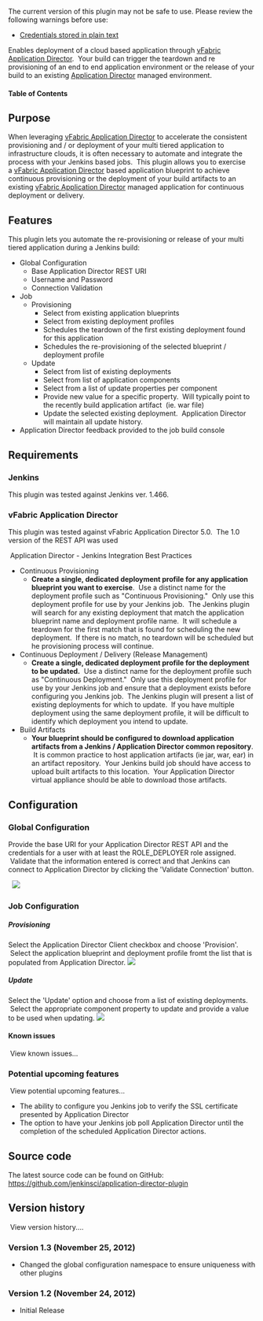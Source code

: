 The current version of this plugin may not be safe to use. Please review
the following warnings before use:

-   [Credentials stored in plain
    text](https://jenkins.io/security/advisory/2019-09-25/#SECURITY-1541)

Enables deployment of a cloud based application through [vFabric
Application
Director](https://www.vmware.com/products/application-platform/vfabric-application-director/overview.html).
 Your build can trigger the teardown and re provisioning of an end to
end application environment or the release of your build to an existing
[Application
Director](https://www.vmware.com/products/application-platform/vfabric-application-director/overview.html)
managed environment.    

#### Table of Contents

## Purpose

When leveraging [vFabric Application
Director](https://www.vmware.com/products/application-platform/vfabric-application-director/overview.html) to
accelerate the consistent provisioning and / or deployment of your multi
tiered application to infrastructure clouds, it is often necessary to
automate and integrate the process with your Jenkins based jobs.  This
plugin allows you to exercise a [vFabric Application
Director](https://www.vmware.com/products/application-platform/vfabric-application-director/overview.html) based
application blueprint to achieve continuous provisioning or the
deployment of your build artifacts to an existing [vFabric Application
Director](https://www.vmware.com/products/application-platform/vfabric-application-director/overview.html) managed
application for continuous deployment or delivery.

## Features

This plugin lets you automate the re-provisioning or release of your
multi tiered application during a Jenkins build:

-   Global Configuration
    -   Base Application Director REST URI
    -   Username and Password
    -   Connection Validation 
-   Job
    -   Provisioning
        -   Select from existing application blueprints
        -   Select from existing deployment profiles
        -   Schedules the teardown of the first existing deployment
            found for this application
        -   Schedules the re-provisioning of the selected blueprint /
            deployment profile
    -   Update
        -   Select from list of existing deployments
        -   Select from list of application components
        -   Select from a list of update properties per component
        -   Provide new value for a specific property.  Will typically
            point to the recently build application artifact  (ie. war
            file)
        -   Update the selected existing deployment.  Application
            Director will maintain all update history.
-   Application Director feedback provided to the job build console

## Requirements

### Jenkins

This plugin was tested against Jenkins ver. 1.466.

### vFabric Application Director

This plugin was tested against vFabric Application Director 5.0.  The
1.0 version of the REST API was used   

 Application Director - Jenkins Integration Best Practices

-   Continuous Provisioning
    -   **Create a single, dedicated deployment profile for any
        application blueprint you want to exercise**.  Use a distinct
        name for the deployment profile such as "Continuous
        Provisioning."  Only use this deployment profile for use by your
        Jenkins job.  The Jenkins plugin will search for any existing
        deployment that match the application blueprint name and
        deployment profile name.  It will schedule a teardown for the
        first match that is found for scheduling the new deployment.  If
        there is no match, no teardown will be scheduled but he
        provisioning process will continue.
-   Continuous Deployment / Delivery (Release Management)
    -   **Create a single, dedicated deployment profile for the
        deployment to be updated.**  Use a distinct name for the
        deployment profile such as "Continuous Deployment."  Only use
        this deployment profile for use by your Jenkins job and ensure
        that a deployment exists before configuring you Jenkins job.
         The Jenkins plugin will present a list of existing deployments
        for which to update.  If you have multiple deployment using the
        same deployment profile, it will be difficult to identify which
        deployment you intend to update.
-   Build Artifacts
    -   **Your blueprint should be configured to download application
        artifacts from a Jenkins / Application Director common
        repository**.  It is common practice to host application
        artifacts (ie jar, war, ear) in an artifact repository.  Your
        Jenkins build job should have access to upload built artifacts
        to this location.  Your Application Director virtual appliance
        should be able to download those artifacts.

## Configuration

### Global Configuration

Provide the base URI for your Application Director REST API and the
credentials for a user with at least the ROLE\_DEPLOYER role assigned.
 Validate that the information entered is correct and that Jenkins can
connect to Application Director by clicking the 'Validate Connection'
button.

 
![](docs/images/global.png)

### Job Configuration

##### Provisioning

Select the Application Director Client checkbox and choose 'Provision'.
 Select the application blueprint and deployment profile fromt the list
that is populated from Application Director.
![](docs/images/provisioning.png)

##### Update

Select the 'Update' option and choose from a list of existing
deployments.  Select the appropriate component property to update and
provide a value to be used when updating.
![](docs/images/update.png)

#### Known issues

 View known issues...

### Potential upcoming features

 View potential upcoming features...

-   The ability to configure you Jenkins job to verify the SSL
    certificate presented by Application Director
-   The option to have your Jenkins job poll Application Director until
    the completion of the scheduled Application Director actions.  

## Source code

The latest source code can be found on GitHub:  
<https://github.com/jenkinsci/application-director-plugin>

## Version history

 View version history....

### Version 1.3 (November 25, 2012)

-   Changed the global configuration namespace to ensure uniqueness with
    other plugins

### Version 1.2 (November 24, 2012)

-   Initial Release
